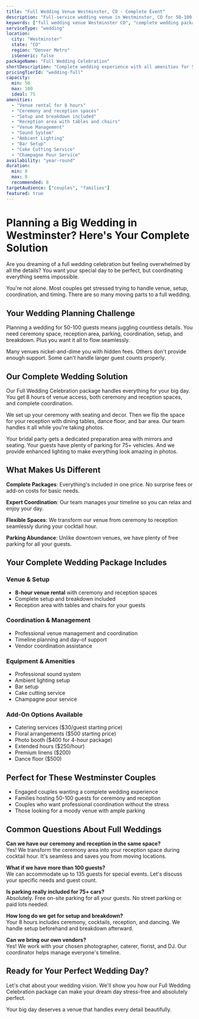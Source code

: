 ```yaml
---
title: "Full Wedding Venue Westminster, CO - Complete Event"
description: "Full-service wedding venue in Westminster, CO for 50-100 guests. Complete wedding packages starting at $4,000 with 8 hours and full coordination."
keywords: ["full wedding venue Westminster CO", "complete wedding package", "wedding reception venue", "Westminster wedding venue", "Colorado wedding venue", "full-service wedding"]
serviceType: "wedding"
location:
  city: "Westminster"
  state: "CO"
  region: "Denver Metro"
  isGeneric: false
packageName: "Full Wedding Celebration"
shortDescription: "Complete wedding experience with all amenities for 50–100 guests in our moody Westminster venue."
pricingTierId: "wedding-full"
capacity:
  min: 50
  max: 100
  ideal: 75
amenities:
  - "Venue rental for 8 hours"
  - "Ceremony and reception spaces"
  - "Setup and breakdown included"
  - "Reception area with tables and chairs"
  - "Venue Management"
  - "Sound System"
  - "Ambient Lighting"
  - "Bar Setup"
  - "Cake Cutting Service"
  - "Champagne Pour Service"
availability: "year-round"
duration:
  min: 8
  max: 8
  recommended: 8
targetAudience: ["couples", "families"]
featured: true
---
```


# Planning a Big Wedding in Westminster? Here's Your Complete Solution

Are you dreaming of a full wedding celebration but feeling overwhelmed by all the details? You want your special day to be perfect, but coordinating everything seems impossible.

You're not alone. Most couples get stressed trying to handle venue, setup, coordination, and timing. There are so many moving parts to a full wedding.

## Your Wedding Planning Challenge

Planning a wedding for 50-100 guests means juggling countless details. You need ceremony space, reception area, parking, coordination, setup, and breakdown. Plus you want it all to flow seamlessly.

Many venues nickel-and-dime you with hidden fees. Others don't provide enough support. Some can't handle larger guest counts properly.

## Our Complete Wedding Solution

Our Full Wedding Celebration package handles everything for your big day. You get 8 hours of venue access, both ceremony and reception spaces, and complete coordination.

We set up your ceremony with seating and decor. Then we flip the space for your reception with dining tables, dance floor, and bar area. Our team handles it all while you're taking photos.

Your bridal party gets a dedicated preparation area with mirrors and seating. Your guests have plenty of parking for 75+ vehicles. And we provide enhanced lighting to make everything look amazing in photos.

## What Makes Us Different

**Complete Packages**: Everything's included in one price. No surprise fees or add-on costs for basic needs.

**Expert Coordination**: Our team manages your timeline so you can relax and enjoy your day.

**Flexible Spaces**: We transform our venue from ceremony to reception seamlessly during your cocktail hour.

**Parking Abundance**: Unlike downtown venues, we have plenty of free parking for all your guests.

## Your Complete Wedding Package Includes

### Venue & Setup
- **8-hour venue rental** with ceremony and reception spaces
- Complete setup and breakdown included
- Reception area with tables and chairs for your guests

### Coordination & Management
- Professional venue management and coordination
- Timeline planning and day-of support
- Vendor coordination assistance

### Equipment & Amenities
- Professional sound system
- Ambient lighting setup
- Bar setup
- Cake cutting service
- Champagne pour service

### Add-On Options Available
- Catering services ($30/guest starting price)
- Floral arrangements ($500 starting price)
- Photo booth ($400 for 4-hour package)
- Extended hours ($250/hour)
- Premium linens ($200)
- Dance floor ($500)

## Perfect for These Westminster Couples

- Engaged couples wanting a complete wedding experience
- Families hosting 50-100 guests for ceremony and reception
- Couples who want professional coordination without the stress
- Those looking for a moody venue with ample parking

## Common Questions About Full Weddings

**Can we have our ceremony and reception in the same space?**  
Yes! We transform the ceremony area into your reception space during cocktail hour. It's seamless and saves you from moving locations.

**What if we have more than 100 guests?**  
We can accommodate up to 135 guests for special events. Let's discuss your specific needs and guest count.

**Is parking really included for 75+ cars?**  
Absolutely. Free on-site parking for all your guests. No street parking or paid lots needed.

**How long do we get for setup and breakdown?**  
Your 8 hours includes ceremony, cocktails, reception, and dancing. We handle setup beforehand and breakdown afterward.

**Can we bring our own vendors?**  
Yes! We work with your chosen photographer, caterer, florist, and DJ. Our coordinator helps manage everyone's timeline.

## Ready for Your Perfect Wedding Day?

Let's chat about your wedding vision. We'll show you how our Full Wedding Celebration package can make your dream day stress-free and absolutely perfect.

Your big day deserves a venue that handles every detail beautifully.